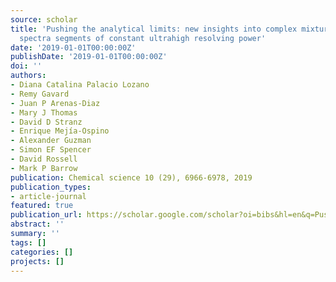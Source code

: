 ```yaml
---
source: scholar
title: 'Pushing the analytical limits: new insights into complex mixtures using mass
  spectra segments of constant ultrahigh resolving power'
date: '2019-01-01T00:00:00Z'
publishDate: '2019-01-01T00:00:00Z'
doi: ''
authors:
- Diana Catalina Palacio Lozano
- Remy Gavard
- Juan P Arenas-Diaz
- Mary J Thomas
- David D Stranz
- Enrique Mejía-Ospino
- Alexander Guzman
- Simon EF Spencer
- David Rossell
- Mark P Barrow
publication: Chemical science 10 (29), 6966-6978, 2019
publication_types:
- article-journal
featured: true
publication_url: https://scholar.google.com/scholar?oi=bibs&hl=en&q=Pushing+the+analytical+limits:+new+insights+into+complex+mixtures+using+mass+spectra+segments+of+constant+ultrahigh+resolving+power
abstract: ''
summary: ''
tags: []
categories: []
projects: []
---
```

